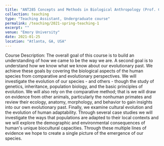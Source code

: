 ```yaml
---
title: "ANT285 Concepts and Methods in Biological Anthropology (Prof. Craig Hadley)"
collection: teaching
type: "Teaching Assistant, Undergraduate course"
permalink: /teaching/2021-spring-teaching-1
excerpt: ""
venue: "Emory University"
date: 2021-01-25
location: "Atlanta, GA, USA"
---
```


Course Description: The overall goal of this course is to build an understanding of how we came to be the way we are. A second goal is to understand how we know what we know about our evolutionary past. We achieve these goals by covering the biological aspects of the human species from comparative and evolutionary perspectives. We will investigate the evolution of our species - and others - though the study of genetics, inheritance, population biology, and the basic principles of evolution. We will also rely on the comparative method; that is we will draw on evidence from other animals, particularly the nonhuman primates and review their ecology, anatomy, morphology, and behavior to gain insights into our own evolutionary past. Finally, we examine cultural evolution and the evolution of human adaptability. Through several case studies we will investigate the ways that populations are adapted to their local contexts and we will explore the demographic and environmental consequences of human's unique biocultural capacities. Through these multiple lines of evidence we hope to create a single picture of the emergence of our species.